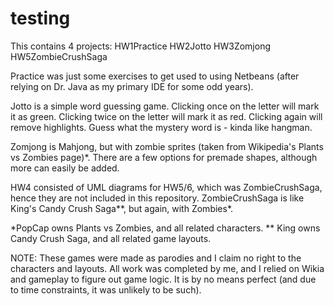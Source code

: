 testing
=======
This contains 4 projects:
HW1Practice
HW2Jotto
HW3Zomjong
HW5ZombieCrushSaga

Practice was just some exercises to get used to using Netbeans (after relying on Dr. Java as my primary IDE for some odd years).

Jotto is a simple word guessing game. Clicking once on the letter will mark it as green. Clicking twice on the letter will mark it as red. Clicking again will remove highlights. Guess what the mystery word is - kinda like hangman.

Zomjong is Mahjong, but with zombie sprites (taken from Wikipedia's Plants vs Zombies page)*. There are a few options for premade shapes, although more can easily be added.

HW4 consisted of UML diagrams for HW5/6, which was ZombieCrushSaga, hence they are not included in this repository. ZombieCrushSaga is like King's Candy Crush Saga**, but again, with Zombies*.



*PopCap owns Plants vs Zombies, and all related characters.
** King owns Candy Crush Saga, and all related game layouts.

NOTE: These games were made as parodies and I claim no right to the characters and layouts. All work was completed by me, and I relied on Wikia and gameplay to figure out game logic. It is by no means perfect (and due to time constraints, it was unlikely to be such).